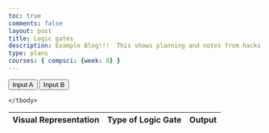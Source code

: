 ```yaml
---
toc: true
comments: false
layout: post
title: Logic gates
description: Example Blog!!!  This shows planning and notes from hacks.
type: plans
courses: { compsci: {week: 0} }
---
```



<button class="button-off" id="button A" onclick="toggleButtonClassA()">Input A</button>
<button class="button-off" id="button B" onclick="toggleButtonClassB()">Input B</button>
<table class="custom-table-Logic">
    <thead>
        <tr>
            <th>Visual Representation</th>
            <th>Type of Logic Gate</th>
            <th>Output</th>
        </tr>
    </thead>
    <tbody id="table_body">

    </tbody>
</table>
<script>
    function toggleButtonClassA() {
        var button = document.getElementById('button A');

        if (button.classList.contains('button-off')) {
            button.classList.remove('button-off');
            button.classList.add('button-on');
        } else if (button.classList.contains('button-on')) {
            button.classList.remove('button-on');
            button.classList.add('button-off');
        }
    }
    function toggleButtonClassB() {
        var button = document.getElementById('button B');

        if (button.classList.contains('button-off')) {
            button.classList.remove('button-off');
            button.classList.add('button-on');
        } else if (button.classList.contains('button-on')) {
            button.classList.remove('button-on');
            button.classList.add('button-off');
        }
    }

</script>
